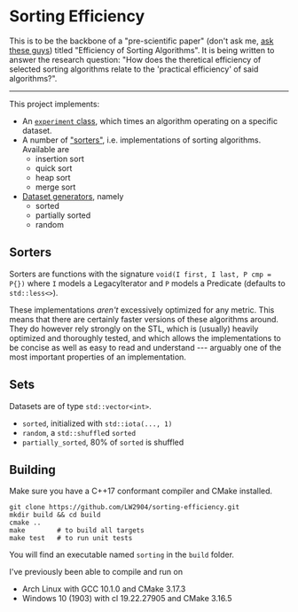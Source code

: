 # Sorting Efficiency

This is to be the backbone of a "pre-scientific paper" (don't ask me, [ask these guys](https://www.bmbwf.gv.at/en.html)) titled "Efficiency of Sorting Algorithms". It is being written to answer the research question: "How does the theretical efficiency of selected sorting algorithms relate to the 'practical efficiency' of said algorithms?".

---

This project implements:

- An [`experiment` class](https://github.com/LW2904/sorting-efficiency/blob/master/src/experiment.h), which times an algorithm operating on a specific dataset.
- A number of ["sorters"](https://github.com/LW2904/sorting-efficiency/blob/master/src/sorters.h), i.e. implementations of sorting algorithms. Available are
  - insertion sort
  - quick sort
  - heap sort
  - merge sort
- [Dataset generators](https://github.com/LW2904/sorting-efficiency/blob/master/src/sets.h), namely
  - sorted
  - partially sorted
  - random

## Sorters

Sorters are functions with the signature `void(I first, I last, P cmp = P{})` where `I` models a LegacyIterator and `P` models a Predicate (defaults to `std::less<>`).

These implementations _aren't_ excessively optimized for any metric. This means that there are certainly faster versions of these algorithms around. They do however rely strongly on the STL, which is (usually) heavily optimized and thoroughly tested, and which allows the implementations to be concise as well as easy to read and understand --- arguably one of the most important properties of an implementation.

## Sets

Datasets are of type `std::vector<int>`.

- `sorted`, initialized with `std::iota(..., 1)`
- `random`, a `std::shuffle`d `sorted`
- `partially_sorted`, 80% of `sorted` is shuffled

## Building

Make sure you have a C++17 conformant compiler and CMake installed.

```
git clone https://github.com/LW2904/sorting-efficiency.git
mkdir build && cd build
cmake ..
make        # to build all targets
make test   # to run unit tests
```

You will find an executable named `sorting` in the `build` folder.

I've previously been able to compile and run on

- Arch Linux with GCC 10.1.0 and CMake 3.17.3
- Windows 10 (1903) with cl 19.22.27905 and CMake 3.16.5

